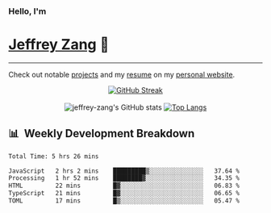 
### Hello, I'm 
# [Jeffrey Zang](https://www.linkedin.com/in/jeffreyzang/) 🦀

---

Check out notable [projects](https://jeffz.dev/projects) and my [resume](https://jeffz.dev/resume) on my [personal website](https://jeffz.dev/).

<div align = 'center'>

[![GitHub Streak](https://github-readme-streak-stats.herokuapp.com/?user=jeffrey-zang&theme=tokyonight)](https://git.io/streak-stats)
<br></br>
![jeffrey-zang's GitHub stats](https://github-readme-stats.vercel.app/api?username=jeffrey-zang&show_icons=true&theme=tokyonight&hide_rank=true&hide=stars) 
[![Top Langs](https://github-readme-stats.vercel.app/api/top-langs/?username=jeffrey-zang&hide=ShaderLab,HLSL&layout=compact&theme=tokyonight)](https://github.com/anuraghazra/github-readme-stats)

</div>

## 📊 &nbsp;Weekly Development Breakdown
<!--START_SECTION:waka-->

```txt
Total Time: 5 hrs 26 mins

JavaScript   2 hrs 2 mins    █████████▒░░░░░░░░░░░░░░░   37.64 %
Processing   1 hr 52 mins    ████████▓░░░░░░░░░░░░░░░░   34.35 %
HTML         22 mins         █▓░░░░░░░░░░░░░░░░░░░░░░░   06.83 %
TypeScript   21 mins         █▓░░░░░░░░░░░░░░░░░░░░░░░   06.65 %
TOML         17 mins         █▒░░░░░░░░░░░░░░░░░░░░░░░   05.47 %
```

<!--END_SECTION:waka-->

